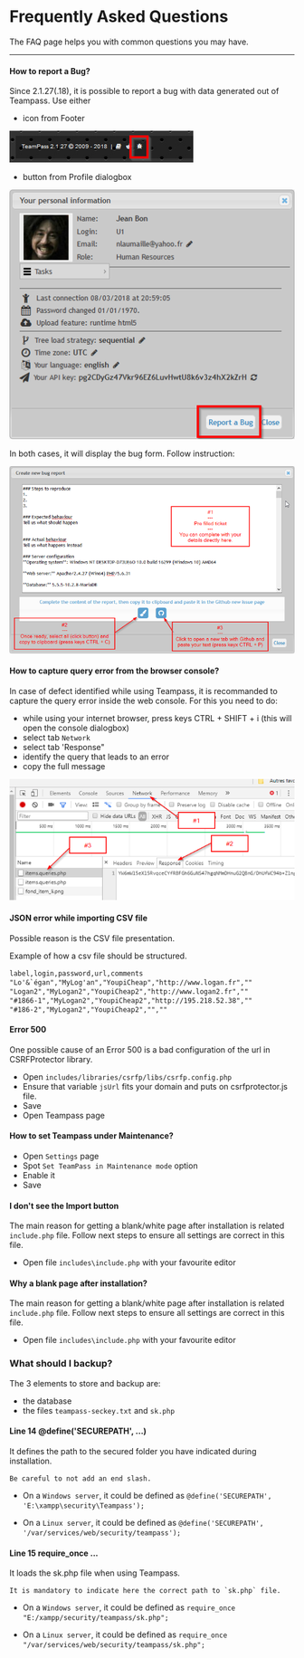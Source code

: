 # Frequently Asked Questions

The FAQ page helps you with common questions you may have.

---

#### How to report a Bug?

Since 2.1.27(.18), it is possible to report a bug with data generated out of Teampass. Use either
* icon from Footer

![Screenshot](img/faq-1.png)
* button from Profile dialogbox

![Screenshot](img/faq-2.png)

In both cases, it will display the bug form. Follow instruction:

![Screenshot](img/faq-3.png)


#### How to capture query error from the browser console?

In case of defect identified while using Teampass, it is recommanded to capture the query error inside the web console.
For this you need to do:

- while using your internet browser, press keys CTRL + SHIFT + i (this will open the console dialogbox)
- select tab `Network`
- select tab 'Response"
- identify the query that leads to an error
- copy the full message

![Screenshot](img/faq-4.png)



#### JSON error while importing CSV file

Possible reason is the CSV file presentation.

Example of how a csv file should be structured.

```
label,login,password,url,comments
"Lo'&`égan","MyLog'an","YoupiCheap","http://www.logan.fr",""
"Logan2","MyLogan2","YoupiCheap2","http://www.logan2.fr",""
"#1866-1","MyLogan2","YoupiCheap2","http://195.218.52.38",""
"#186-2","MyLogan2","YoupiCheap2","",""
```


#### Error 500
One possible cause of an Error 500 is a bad configuration of the url in CSRFProtector library.
* Open `includes/libraries/csrfp/libs/csrfp.config.php`
* Ensure that variable `jsUrl` fits your domain and puts on csrfprotector.js file.
* Save
* Open Teampass page


#### How to set Teampass under Maintenance?
* Open `Settings` page	
* Spot `Set TeamPass in Maintenance mode` option	
* Enable it
* Save

#### I don't see the Import button

The main reason for getting a blank/white page after installation is related `include.php` file.
Follow next steps to ensure all settings are correct in this file.

* Open file `includes\include.php` with your favourite editor	

#### Why a blank page after installation?

The main reason for getting a blank/white page after installation is related `include.php` file.
Follow next steps to ensure all settings are correct in this file.

* Open file `includes\include.php` with your favourite editor	

### What should I backup?

The 3 elements to store and backup are:

* the database
* the files `teampass-seckey.txt` and `sk.php`


#### Line 14 @define('SECUREPATH', ...)

It defines the path to the secured folder you have indicated during installation.


	Be careful to not add an end slash.
	

* On a `Windows server`, it could be defined as
`
@define('SECUREPATH', 'E:\xampp\security\Teampass');
`
	
* On a `Linux server`, it could be defined as
`
@define('SECUREPATH', '/var/services/web/security/teampass');
`

#### Line 15 require_once ...

It loads the sk.php file when using Teampass.


    It is mandatory to indicate here the correct path to `sk.php` file.

* On a `Windows server`, it could be defined as
`
require_once "E:/xampp/security/teampass/sk.php";
`
	
* On a `Linux server`, it could be defined as
`
require_once "/var/services/web/security/teampass/sk.php";
`
